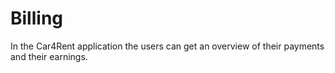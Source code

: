 # Billing

In the Car4Rent application the users can get an overview of their payments and their earnings.
